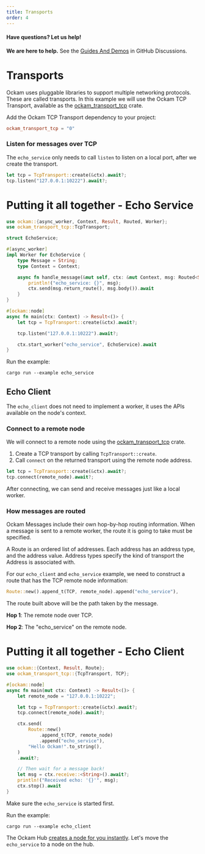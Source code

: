 ```yaml
---
title: Transports
order: 4
---
```


#### Have questions? Let us help!

**We are here to help.** See the [Guides And Demos](https://github.com/ockam-network/ockam/discussions/1134) in
GitHub Discussions.

# Transports

Ockam uses pluggable libraries to support multiple networking protocols. These are called transports. In this example we
will use the Ockam TCP Transport, available as the [ockam_transport_tcp](https://crates.io/crates/ockam_transport_tcp) crate.

Add the Ockam TCP Transport dependency to your project:

```toml
ockam_transport_tcp = "0"
```

### Listen for messages over TCP

The `echo_service` only needs to call `listen` to listen on a local port, after we create the transport.

```rust
let tcp = TcpTransport::create(&ctx).await?;
tcp.listen("127.0.0.1:10222").await?;
```

# Putting it all together - Echo Service

```rust
use ockam::{async_worker, Context, Result, Routed, Worker};
use ockam_transport_tcp::TcpTransport;

struct EchoService;

#[async_worker]
impl Worker for EchoService {
    type Message = String;
    type Context = Context;

    async fn handle_message(&mut self, ctx: &mut Context, msg: Routed<String>) -> Result<()> {
        println!("echo_service: {}", msg);
        ctx.send(msg.return_route(), msg.body()).await
    }
}

#[ockam::node]
async fn main(ctx: Context) -> Result<()> {
    let tcp = TcpTransport::create(&ctx).await?;

    tcp.listen("127.0.0.1:10222").await?;

    ctx.start_worker("echo_service", EchoService).await
}

```

Run the example:

```shell
cargo run --example echo_service
```

## Echo Client

The `echo_client` does not need to implement a worker, it uses the APIs available on the node's context.

### Connect to a remote node

We will connect to a remote node using the [ockam_transport_tcp](https://crates.io/crates/ockam_transport_tcp) crate.

1. Create a TCP transport by calling `TcpTransport::create`.
2. Call `connect` on the returned transport using the remote node address.

```rust
let tcp = TcpTransport::create(&ctx).await?;
tcp.connect(remote_node).await?;
```

After connecting, we can send and receive messages just like a local worker.

### How messages are routed

Ockam Messages include their own hop-by-hop routing information. When a message is sent to a remote worker, the route it
is going to take must be specified.

A Route is an ordered list of addresses. Each address has an address type, and the address value. Address types specify
the kind of transport the Address is associated with.

For our `echo_client` and `echo_service` example, we need to construct a route that has the TCP remote node information:

```rust
Route::new().append_t(TCP, remote_node).append("echo_service"),
```

The route built above will be the path taken by the message.

**Hop 1**: The remote node over TCP.

**Hop 2**: The "echo_service" on the remote node.

# Putting it all together - Echo Client

```rust
use ockam::{Context, Result, Route};
use ockam_transport_tcp::{TcpTransport, TCP};

#[ockam::node]
async fn main(mut ctx: Context) -> Result<()> {
    let remote_node = "127.0.0.1:10222";

    let tcp = TcpTransport::create(&ctx).await?;
    tcp.connect(remote_node).await?;

    ctx.send(
        Route::new()
            .append_t(TCP, remote_node)
            .append("echo_service"),
        "Hello Ockam!".to_string(),
    )
    .await?;

    // Then wait for a message back!
    let msg = ctx.receive::<String>().await?;
    println!("Received echo: '{}'", msg);
    ctx.stop().await
}

```

Make sure the `echo_service` is started first.

Run the example:

```shell
cargo run --example echo_client
```

The Ockam Hub [creates a node for you instantly](/learn/how-to-guides/rust/03-hub). Let's move the `echo_service` to a node on the hub.
